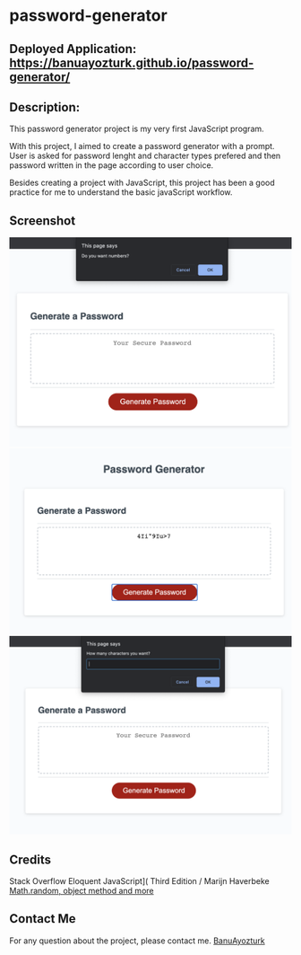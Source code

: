 # password-generator

## Deployed Application: https://banuayozturk.github.io/password-generator/
## Description: 
This password generator project is my very first JavaScript program. 

With this project, I aimed to create a password generator with a prompt. User is asked for password lenght and character types prefered and then password written  in the page according to user choice.

Besides creating a project with JavaScript,  this project has been a good practice for me to understand the basic javaScript workflow.

## Screenshot
![Password Generatorimages - 3240.1166](./images/screen-shot.png)
![Portfolio page - 968.1744 ](./images/screen-shot2.png)
![Portfolio page - 968.1744 ](./images/screen-shot3.png)

## Credits
 Stack Overflow
 Eloquent JavaScript]( Third Edition / Marijn Haverbeke
 [Math.random, object method and more](https://css-tricks.com/lots-of-ways-to-use-math-random-in-javascript/)

## Contact Me
For any question about the project, please contact me.
[BanuAyozturk](mailto:bnyksl@gmail.com)
